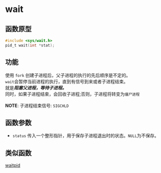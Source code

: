 # wait

## 函数原型
```c
#include <sys/wait.h>
pid_t wait(int *stat);
```
## 功能
  使用 `fork` 创建子进程后，父子进程的执行的先后顺序是不定的。<br>
`wait`会暂停当前进程的执行，直到有信号到来或者子进程结束。<br>
就是***阻塞父进程，等待子进程。***<br>
  同时，如果子进程结束，会回收子进程;否则，子进程将转变为`僵尸进程`<br>
<br>
__NOTE__: 子进程结束信号: `SIGCHLD`

## 函数参数
- `status` 传入一个整形指针，用于保存子进程退出时的状态。`NULL`为不保存。

## 类似函数
[waitpid](sys_wait-wait.md)
